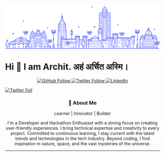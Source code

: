 ![Banner](./bnr.png)
# Hi 👋 I am Archit. अहं अर्चित अस्मि।
<p align="center">
  <a href="https://github.architjain.dev">
    <img src="https://img.shields.io/github/followers/Archit-Jain-Github?label=Follow&style=social" alt="GitHub Follow">
  </a>
  <a href="https://x.architjain.dev">
    <img src="https://img.shields.io/twitter/follow/thissarchitjain?style=social" alt="Twitter Follow">
  </a>
  <a href="https://linkedin.architjain.dev">
    <img src="https://img.shields.io/badge/-thisisarchitjain-blue?style=flat&logo=Linkedin&logoColor=white&link=https://www.linkedin.com/in/thisisarchitjain/" alt="LinkedIn">
  </a>
</p>

<a href="https://512kb.club/" align="center">
    <img src="https://res.cloudinary.com/ddttmlcvy/image/upload/v1723821661/512kb_club_ftptxt.png" alt="Twitter Foll">
</a>

<h3 align="center">🚀 About Me</h3>

<p align="center">
  Learner | Innovator | Builder
</p>

<p align="center">
  I'm a Developer and Hackathon Enthusiast with a strong focus on creating user-friendly experiences. I bring technical expertise and creativity to every project. Committed to continuous learning, I stay current with the latest trends and technologies in the tech industry. Beyond coding, I find inspiration in nature, space, and the vast mysteries of the universe.
</p>

---
